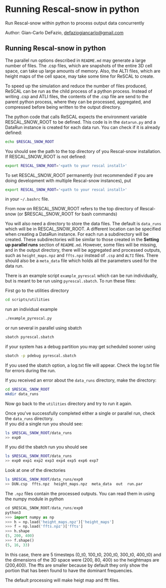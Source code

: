 
# Running Rescal-snow in python

Run Rescal-snow within python to process output data concurrently

Author: Gian-Carlo DeFazio, defaziogiancarlo@gmail.com

## Running Rescal-snow in python

The parallel run options described in `README.md` may generate a large number of files.
The .csp files, which are snapshots of the entire 3D cell space, can take up large amounts
of memory. Also, the ALTI files, which are height maps of the cell space, may take some
time for ReSCAL to create.

To speed up the simulation and reduce the number of files produced, ReSCAL can be run
as the child process of a python process. Instead of writing .csp and ATLI files,
the contents of the .csp file are send to the parent python process, where they can be
processed, aggregated, and compressed before being written to the output directory.

The python code that calls ReSCAL expects the environment variable RESCAL_SNOW_ROOT to be defined.
This code is in the `datarun.py` and a DataRun instance is created for each data run.
You can check if it is already defined:
```bash
echo $RESCAL_SNOW_ROOT
```

You should see the path to the top directory of you Rescal-snow installation.
If RESCAL_SNOW_ROOT is not defined:
```bash
export RESCAL_SNOW_ROOT='<path to your rescal install>'
```

To set RESCAL_SNOW_ROOT permanently (not recommended if you are doing development with multiple Rescal-snow instances), put
```bash
export RESCAL_SNOW_ROOT='<path to your rescal install>'
```
in your `~/.bashrc` file.

From now on RESCAL_SNOW_ROOT refers to the top directory of Rescal-snow (or $RESCAL_SNOW_ROOT for bash commands)

You will also need a directory to store the data files.
The default is `data_runs` which will be in RESCAL_SNOW_ROOT.
A different location can be specified when creating a DataRun instance.
For each run a subdirectory will be created. These subdirectories will be similar to
those created in the <b>Setting up parallel runs</b> section of `README.md`.
However, some files will be missing, and in the output directory, there will be aggregated
and processed outputs, such as `height_maps.npz` and `ffts.npz` instead of `.csp` and `ALTI`
files. There should also be a `meta_data` file which holds all the parameters used for the data run.

There is an example script `example_pyrescal` which can be run individually,
but is meant to be run using `pyrescal.sbatch`.
To run these files:

First go to the utilities directory
```bash
cd scripts/utilities
```

run an individual example
```bash
./example_pyrescal.py
```

or run several in parallel using sbatch

```bash
sbatch pyrescal.sbatch
```

if your system has a debug partition you may get scheduled sooner using

```bash
sbatch -p pdebug pyrescal.sbatch
```

If you used the sbatch option, a log.txt file will appear.
Check the log.txt file for errors during the run.

If you received an error about the `data_runs` directory, make the directory:
```bash
cd $RESCAL_SNOW_ROOT
mkdir data_runs
```

Now go back to the `utilities` directory and try to run it again.

Once you've successfully completed either a single or parallel run,
check the `data_runs` directory.<br>
If you did a single run you should see:
```bash
ls $RESCAL_SNOW_ROOT/data_runs
>> exp0
```

If you did the sbatch run you should see
```bash
ls $RESCAL_SNOW_ROOT/data_runs
>> exp0 exp1 exp2 exp3 exp4 exp5 exp6 exp7
```

Look at one of the directories
```bash
ls $RESCAL_SNOW_ROOT/data_runs/exp0
>> DUN.csp  ffts.npz  height_maps.npz  meta_data  out  run.par
```

The `.npz` files contain the processed outputs.
You can read them in using the numpy module in python
```python
cd $RESCAL_SNOW_ROOT/data_runs/exp0
python3
>>> import numpy as np
>>> h = np.load('height_maps.npz')['height_maps']
>>> f = np.load('ffts.npz')['ffts']
>>> h.shape
(5, 200, 400)
>>> f.shape()
(5, 16, 33)
```
In this case, there are 5 timesteps (0_t0, 100_t0, 200_t0, 300_t0, 400_t0) and the dimensions of the 3D space
were (200, 80, 400) so the heightmaps are (200,400). The ffts are smaller because by default they only show the portion that has been found to have the 
dominant frequencies.

The default processing will make heigt map and fft files.

